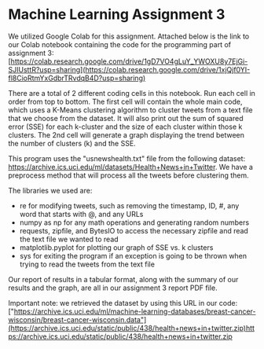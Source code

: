 # Machine Learning Assignment 3
We utilized Google Colab for this assignment. Attached below is the link to our Colab notebook containing the code for the programming part of assignment 3:
[https://colab.research.google.com/drive/1gD7VO4gLuY_YWOXU8y7EjGi-SJIUsttR?usp=sharing](https://colab.research.google.com/drive/1xjQjf0YI-fl8CioRtmYxGdbrTRvdqB4D?usp=sharing)

There are a total of 2 different coding cells in this notebook. Run each cell in order from top to bottom. The first cell will contain the whole main code, which uses a K-Means clustering algorithm to cluster tweets from a text file that we choose from the dataset. It will also print out the sum of squared error (SSE) for each k-cluster and the size of each cluster within those k clusters. The 2nd cell will generate a graph displaying the trend between the number of clusters (k) and the SSE.

This program uses the "usnewshealth.txt" file from the following dataset: https://archive.ics.uci.edu/ml/datasets/Health+News+in+Twitter. We have a preprocess method that will process all the tweets before clustering them.

The libraries we used are:
- re for modifying tweets, such as removing the timestamp, ID, #, any word that starts with @, and any URLs
- numpy as np for any math operations and generating random numbers
- requests, zipfile, and BytesIO to access the necessary zipfile and read the text file we wanted to read
- matplotlib.pyplot for plotting our graph of SSE vs. k clusters
- sys for exiting the program if an exception is going to be thrown when trying to read the tweets from the text file

Our report of results in a tabular format, along with the summary of our results and the graph, are all in our assignment 3 report PDF file.

Important note: we retrieved the dataset by using this URL in our code: ["https://archive.ics.uci.edu/ml/machine-learning-databases/breast-cancer-wisconsin/breast-cancer-wisconsin.data"](https://archive.ics.uci.edu/static/public/438/health+news+in+twitter.zip)https://archive.ics.uci.edu/static/public/438/health+news+in+twitter.zip
